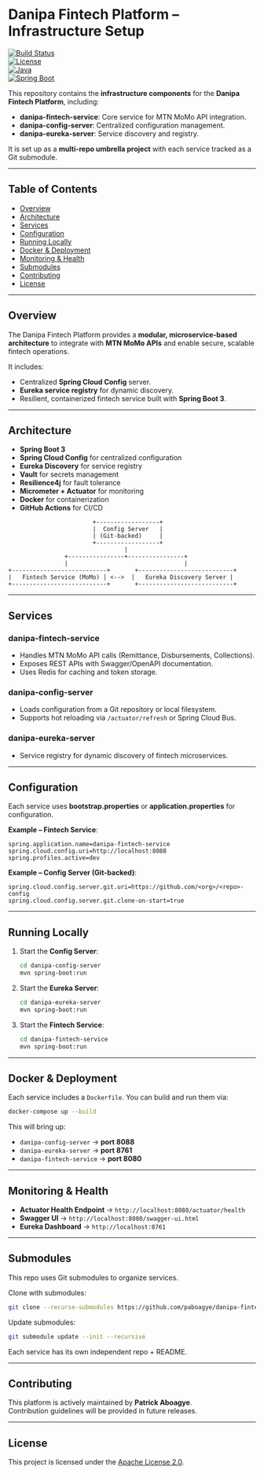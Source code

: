 # Danipa Fintech Platform – Infrastructure Setup

[![Build Status](https://img.shields.io/github/actions/workflow/status/paboagye/danipa-fintech-platform/ci.yml?branch=main)](https://github.com/paboagye/danipa-fintech-platform/actions)  
[![License](https://img.shields.io/badge/license-Apache%202.0-blue.svg)](https://www.apache.org/licenses/LICENSE-2.0)  
[![Java](https://img.shields.io/badge/java-17%2B-orange)](https://openjdk.org/)  
[![Spring Boot](https://img.shields.io/badge/Spring%20Boot-3.x-brightgreen)](https://spring.io/projects/spring-boot)

This repository contains the **infrastructure components** for the **Danipa Fintech Platform**, including:

- **danipa-fintech-service**: Core service for MTN MoMo API integration.  
- **danipa-config-server**: Centralized configuration management.  
- **danipa-eureka-server**: Service discovery and registry.  

It is set up as a **multi-repo umbrella project** with each service tracked as a Git submodule.

---

## Table of Contents
- [Overview](#overview)
- [Architecture](#architecture)
- [Services](#services)
- [Configuration](#configuration)
- [Running Locally](#running-locally)
- [Docker & Deployment](#docker--deployment)
- [Monitoring & Health](#monitoring--health)
- [Submodules](#submodules)
- [Contributing](#contributing)
- [License](#license)

---

## Overview
The Danipa Fintech Platform provides a **modular, microservice-based architecture** to integrate with **MTN MoMo APIs** and enable secure, scalable fintech operations.  

It includes:  
- Centralized **Spring Cloud Config** server.  
- **Eureka service registry** for dynamic discovery.  
- Resilient, containerized fintech service built with **Spring Boot 3**.  

---

## Architecture
- **Spring Boot 3**  
- **Spring Cloud Config** for centralized configuration  
- **Eureka Discovery** for service registry  
- **Vault** for secrets management  
- **Resilience4j** for fault tolerance  
- **Micrometer + Actuator** for monitoring  
- **Docker** for containerization  
- **GitHub Actions** for CI/CD  

```text
                        +------------------+
                        |  Config Server   |
                        | (Git-backed)     |
                        +------------------+
                                 |
                +----------------+----------------+
                |                                 |
+---------------------------+       +---------------------------+
|   Fintech Service (MoMo) | <-->  |   Eureka Discovery Server |
+---------------------------+       +---------------------------+
```

---

## Services
### **danipa-fintech-service**
- Handles MTN MoMo API calls (Remittance, Disbursements, Collections).  
- Exposes REST APIs with Swagger/OpenAPI documentation.  
- Uses Redis for caching and token storage.  

### **danipa-config-server**
- Loads configuration from a Git repository or local filesystem.  
- Supports hot reloading via `/actuator/refresh` or Spring Cloud Bus.  

### **danipa-eureka-server**
- Service registry for dynamic discovery of fintech microservices.  

---

## Configuration
Each service uses **bootstrap.properties** or **application.properties** for configuration.  

**Example – Fintech Service**:
```properties
spring.application.name=danipa-fintech-service
spring.cloud.config.uri=http://localhost:8088
spring.profiles.active=dev
```

**Example – Config Server (Git-backed)**:
```properties
spring.cloud.config.server.git.uri=https://github.com/<org>/<repo>-config
spring.cloud.config.server.git.clone-on-start=true
```

---

## Running Locally
1. Start the **Config Server**:
   ```sh
   cd danipa-config-server
   mvn spring-boot:run
   ```

2. Start the **Eureka Server**:
   ```sh
   cd danipa-eureka-server
   mvn spring-boot:run
   ```

3. Start the **Fintech Service**:
   ```sh
   cd danipa-fintech-service
   mvn spring-boot:run
   ```

---

## Docker & Deployment
Each service includes a `Dockerfile`. You can build and run them via:

```sh
docker-compose up --build
```

This will bring up:  
- `danipa-config-server` → **port 8088**  
- `danipa-eureka-server` → **port 8761**  
- `danipa-fintech-service` → **port 8080**  

---

## Monitoring & Health
- **Actuator Health Endpoint** → `http://localhost:8080/actuator/health`  
- **Swagger UI** → `http://localhost:8080/swagger-ui.html`  
- **Eureka Dashboard** → `http://localhost:8761`  

---

## Submodules
This repo uses Git submodules to organize services.  

Clone with submodules:
```sh
git clone --recurse-submodules https://github.com/paboagye/danipa-fintech-platform.git
```

Update submodules:
```sh
git submodule update --init --recursive
```

Each service has its own independent repo + README.  

---

## Contributing
This platform is actively maintained by **Patrick Aboagye**.  
Contribution guidelines will be provided in future releases.  

---

## License
This project is licensed under the [Apache License 2.0](https://www.apache.org/licenses/LICENSE-2.0).  
